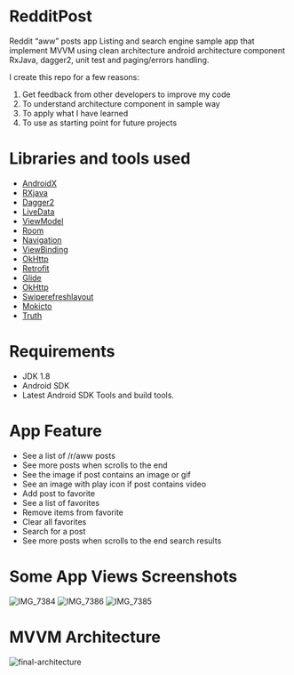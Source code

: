 # RedditPost

 Reddit “aww” posts app Listing and search engine sample app that implement MVVM using clean architecture 
 android architecture component RxJava, dagger2, unit test and paging/errors handling.
 
 I create this repo for a few reasons:

  1. Get feedback from other developers to improve my code
  2. To understand architecture component in sample way 
  3. To apply what I have learned
  4. To use as starting point for future projects
 
 
 # Libraries and tools used
 
- [AndroidX](https://developer.android.com/jetpack/androidx)
- [RXjava](https://github.com/ReactiveX/RxJava)
- [Dagger2](https://dagger.dev/)
- [LiveData](https://developer.android.com/topic/libraries/architecture/livedata.html)
- [ViewModel](https://developer.android.com/topic/libraries/architecture/viewmodel.html)
- [Room](https://developer.android.com/jetpack/androidx/releases/room)
- [Navigation](https://developer.android.com/guide/navigation)
- [ViewBinding](https://developer.android.com/topic/libraries/view-binding)
- [OkHttp](https://square.github.io/okhttp/)
- [Retrofit](http://square.github.io/retrofit/)
- [Glide](https://github.com/bumptech/glide)
- [OkHttp](http://square.github.io/okhttp/)
- [Swiperefreshlayout](https://developer.android.com/jetpack/androidx/releases/swiperefreshlayout)
- [Mokicto](https://search.maven.org/artifact/com.nhaarman.mockitokotlin2/mockito-kotlin/2.2.0/jar)
- [Truth](https://truth.dev/)


# Requirements
- JDK 1.8
- Android SDK
- Latest Android SDK Tools and build tools.

# App Feature

- See a list of /r/aww posts
- See more posts when scrolls to the end
- See the image if post contains an image or gif
- See an image with play icon if post contains video
- Add post to favorite
- See a list of favorites
- Remove items from favorite
- Clear all favorites
- Search for a post
- See more posts when scrolls to the end search results

# Some App Views Screenshots
![IMG_7384](https://user-images.githubusercontent.com/59806410/140659969-089d9164-7775-4615-b361-fd627e995d04.JPEG)
![IMG_7386](https://user-images.githubusercontent.com/59806410/140659989-10cec513-a711-474d-b0bc-e0912784c161.JPEG)
![IMG_7385](https://user-images.githubusercontent.com/59806410/140660000-933dd81b-ec91-4dbd-90a5-8d66dd5324ef.JPEG)


# MVVM Architecture 
![final-architecture](https://user-images.githubusercontent.com/59806410/138581065-768be895-2348-475e-9abe-54a75ec4cf23.png)

